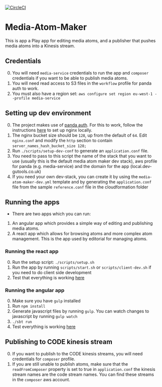 [![CircleCI](https://circleci.com/gh/guardian/media-atom-maker.svg?style=svg)](https://circleci.com/gh/guardian/media-atom-maker)

# Media-Atom-Maker
This is app a Play app for editing media atoms, and a
publisher that pushes media atoms into a Kinesis stream.

## Credentials
0. You will need `media-service` credentials to run the app and `composer`
   credentials if you want to be able to publish media atoms.
0. You will need read access to S3 files in the `workflow` profile for panda
   auth to work.
0. You must also have a region set: `aws configure set region eu-west-1 --profile media-service`

## Setting up dev environment
0. The project makes use of [panda
   auth](https://github.com/guardian/pan-domain-authentication). For this to
   work, follow the instructions
   [here](https://github.com/guardian/dev-nginx#nginx-dev-setup) to set up
   nginx locally.
0. The nginx bucket size should be `128`, up from the default of `64`. Edit `nginx.conf` and modify the `http` section to contain `server_names_hash_bucket_size 128;`
0. Run `./scripts/setup-dev-conf` to generate an `application.conf` file.
0. You need to pass to this script the name of the stack that you want to use
   (usually this is the default media atom maker dev stack),
   aws profile for panda (e.g. media-service) and the domain for the app
   (local.dev-gutools.co.uk)
0. If you need your own dev-stack, you can create it by using the
   `media-atom-maker-dev.yml` template and by generating the `application.conf`
   file from the sample `reference.conf` file in the cloudformation folder

## Running the apps
- There are two apps which you can run:
1. An angular app which provides a simple way of editing and publishing media
   atoms.
2. A react app which allows for browsing atoms and more complex atom
   management. This is the app used by editorial for managing atoms.

### Running the react app
0. Run the setup script: `./scripts/setup.sh`
0. Run the app by running `scripts/start.sh` or `scripts/client-dev.sh` if you
   need to do client side development
0. Test that everything is working
   [here](https://media-atom-maker.local.dev-gutools.co.uk/video/videos#)

### Running the angular app
0. Make sure you have `gulp` installed
0. Run `npm install`
0. Generate javascript files by running `gulp`. You can watch changes to
   javascript by running `gulp watch`
0. `./sbt run`
0. Test everything is working
   [here](https://media-atom-maker.local.dev-gutools.co.uk/atoms)

## Publishing to CODE kinesis stream
0. If you want to publish to the CODE kinesis streams, you will need
   credentials for `composer` profile.
0. If you are still unable to publish atoms, make sure that the
   `readFromComposer` property is set to true in `application.conf` the kinesis
   stream names are the code stream names. You can find these streams in the
   `composer` aws account.
